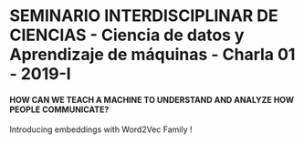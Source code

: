 # SEMINARIO INTERDISCIPLINAR DE CIENCIAS - Ciencia de datos y Aprendizaje de máquinas - Charla 01 - 2019-I

#### HOW CAN WE TEACH A MACHINE TO UNDERSTAND AND ANALYZE HOW PEOPLE COMMUNICATE?

Introducing embeddings with Word2Vec Family !

